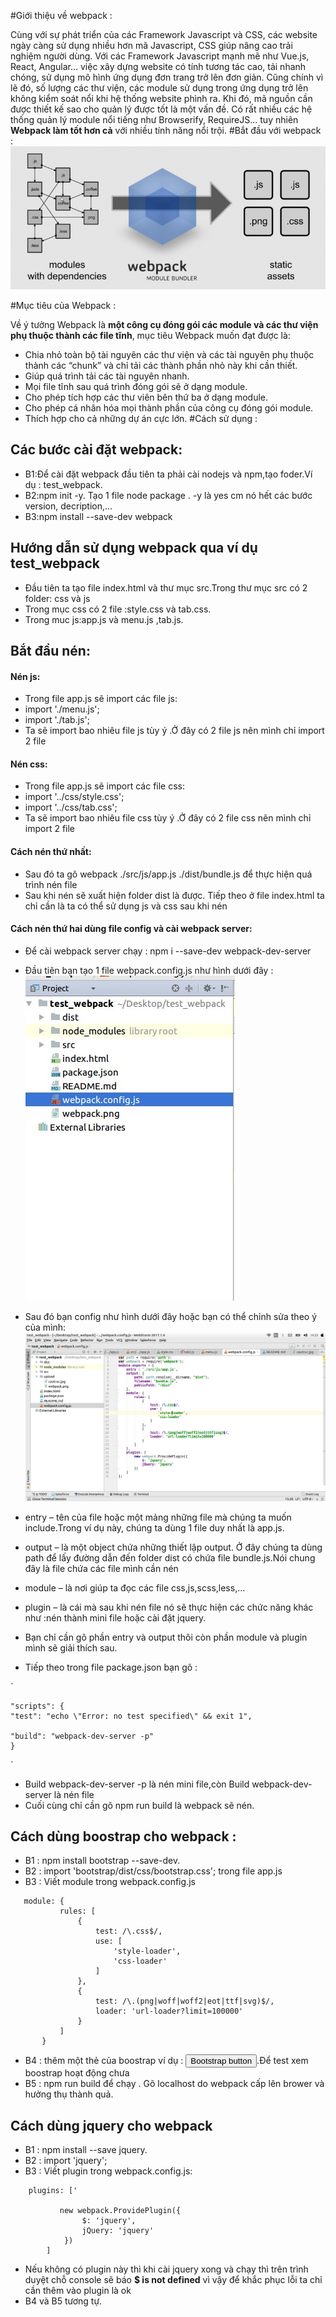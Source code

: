 #Giới thiệu về webpack :

Cùng với sự phát triển của các Framework Javascript và CSS, các website ngày càng sử dụng nhiều hơn mã Javascript, CSS giúp nâng cao trải nghiệm người dùng. Với các Framework Javascript mạnh mẽ như Vue.js, React, Angular… việc xây dựng website có tính tương tác cao, tải nhanh chóng, sử dụng mô hình ứng dụng đơn trang trở lên đơn giản. Cũng chính vì lẽ đó, số lượng các thư viện, các module sử dụng trong ứng dụng trở lên không kiểm soát nổi khi hệ thống website phình ra. Khi đó, mã nguồn cần được thiết kế sao cho quản lý được tốt là một vấn đề. Có rất nhiều các hệ thống quản lý module nổi tiếng như Browserify, RequireJS… tuy nhiên **Webpack làm tốt hơn cả** với nhiều tính năng nổi trội.
#Bắt đầu với webpack :
![Image of webpack](upload/webpack.png)

#Mục tiêu của Webpack :

Về ý tưởng Webpack là **một công cụ đóng gói các module và các thư viện phụ thuộc thành các file tĩnh**, mục tiêu Webpack muốn đạt được là:

* Chia nhỏ toàn bộ tài nguyên các thư viện và các tài nguyên phụ thuộc thành các “chunk” và chỉ tải các thành phần nhỏ này khi cần thiết.
* Giúp quá trình tải các tài nguyên nhanh.
* Mọi file tĩnh sau quá trình đóng gói sẽ ở dạng module.
* Cho phép tích hợp các thư viên bên thứ ba ở dạng module.
* Cho phép cá nhân hóa mọi thành phần của công cụ đóng gói module.
* Thích hợp cho cả những dự án cực lớn.
#Cách sử dụng :

## Các bước cài đặt webpack:
* B1:Để cài đặt webpack đầu tiên ta phải cài nodejs và npm,tạo foder.Ví dụ : test_webpack.
* B2:npm init -y. Tạo 1 file node package . -y là yes cm nó hết các bước version, decription,...
* B3:npm install --save-dev webpack

## Hướng dẫn sử dụng webpack qua ví dụ test_webpack

* Đầu tiên ta tạo file index.html và thư mục src.Trong thư mục src có 2 folder: css và js
* Trong mục css có 2 file :style.css và tab.css.
* Trong muc js:app.js và menu.js ,tab.js.

## Bắt đầu nén:
#### Nén js:
* Trong file app.js  sẽ import các file js:
* import './menu.js';
* import './tab.js';
* Ta sẽ import bao nhiêu file js tùy ý .Ở đây có 2 file js nên mình chỉ import 2 file
#### Nén css:
* Trong file app.js  sẽ import các file css:
* import '../css/style.css';
* import '../css/tab.css';
* Ta sẽ import bao nhiêu file css tùy ý .Ở đây có 2 file css nên mình chỉ import 2 file
#### Cách nén thứ nhất: 
* Sau đó ta gõ webpack ./src/js/app.js ./dist/bundle.js để thực hiện quá trình nén file
* Sau khi nén sẽ xuất hiện folder dist là được. Tiếp theo ở file index.html ta chỉ cần  <script src="./dist/bundle.js"></script>
là ta có thể sử dụng js và css sau khi nén

#### Cách nén thứ hai dùng file config và cài webpack server:
* Để cài webpack server chạy : npm i --save-dev webpack-dev-server
* Đầu tiên bạn tạo 1 file webpack.config.js như hình dưới đây :
![Image of webpack](upload/cautruc.jpg)

* Sau đó bạn config như hình dưới đây hoặc bạn có thể chỉnh sửa theo ý của mình:
![Image of webpack](upload/config.png)

* entry – tên của file hoặc một mảng những file mà chúng ta muốn include.Trong ví dụ này, chúng ta dùng 1 file duy nhất là app.js.
* output – là một object chứa những thiết lập output. Ở đây chúng ta dùng path để lấy đường dẫn đến folder dist có chứa file bundle.js.Nói chung đây là file chứa các file mình cần nén
* module – là nơi giúp ta đọc các file css,js,scss,less,... 
* plugin – là cái mà sau khi nén file nó sẽ thực hiện các chức năng khác như :nén thành mini file hoặc cài đặt jquery.

* Bạn chỉ cần gõ phần entry và output thôi còn phần module và plugin mình sẽ giải thích sau.
* Tiếp theo trong file package.json bạn gõ :

`
    
    "scripts": {
    "test": "echo \"Error: no test specified\" && exit 1",
    
    "build": "webpack-dev-server -p"
    }
  `
* Build webpack-dev-server -p là nén mini file,còn Build webpack-dev-server là nén file
* Cuối cùng chỉ cần gõ npm run build là webpack sẽ nén.
     
## Cách dùng boostrap cho webpack :
* B1 :  npm install bootstrap --save-dev.
* B2 : import 'bootstrap/dist/css/bootstrap.css'; trong file app.js 
* B3 : Viết module trong webpack.config.js
```script
   module: {
           rules: [
               {
                   test: /\.css$/,
                   use: [
                       'style-loader',
                       'css-loader'
                   ]
               },
               {
                   test: /\.(png|woff|woff2|eot|ttf|svg)$/,
                   loader: 'url-loader?limit=100000'
               }
           ]
       }
```       
* B4 : thêm một thẻ của boostrap ví dụ : <button class="btn btn-success">Bootstrap button</button>.Để test xem boostrap hoạt động chưa       
* B5 : npm run build để chạy . Gõ localhost do webpack cấp lên brower và hưởng thụ thành quả.
## Cách dùng jquery cho webpack
* B1 :  npm install --save jquery.
* B2 : import 'jquery'; 
* B3 : Viết plugin trong webpack.config.js:

```script
    plugins: ['

           new webpack.ProvidePlugin({
                $: 'jquery',
                jQuery: 'jquery'
            })
        ]
```        
  * Nếu không có plugin này thì khi cài jquery xong và chạy thì trên trình duyệt chỗ console sẽ báo **$ is not defined** vì vậy để khắc phục lỗi ta chỉ cần thêm vào plugin là ok         
* B4 và B5 tương tự.
